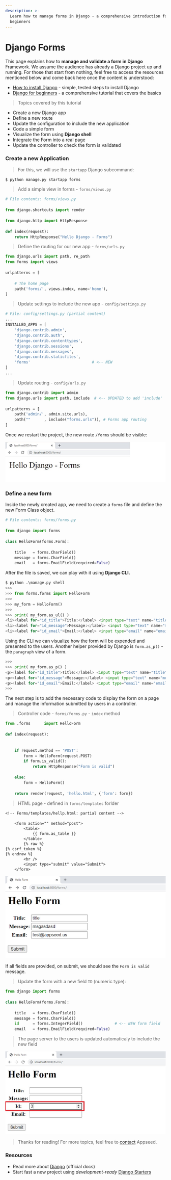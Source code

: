 ```yaml
---
description: >-
  Learn how to manage forms in Django - a comprehensive introduction for
  beginners
---
```


# Django Forms

This page explains how to **manage and validate a form in Django** Framework. We assume the audience has already a Django project up and running. For those that start from nothing, feel free to access the resources mentioned below and come back here once the content is understood:

* [How to install Django](django-how-to-install.md) - simple, tested steps to install Django
* [Django for beginners](django-for-beginners.md) - a comprehensive tutorial that covers the basics

> Topics covered by this tutorial

* Create a new Django app
* Define a new route&#x20;
* Update the configuration to include the new application
* Code a simple form
* Visualize the form using **Django shell**
* Integrate the Form into a real page
* Update the controller to check the form is validated

### Create a new Application

> For this, we will use the `startapp` Django subcommand:

```bash
$ python manage.py startapp forms
```

> Add a simple view in forms - `forms/views.py`

```python
# File contents: forms/views.py

from django.shortcuts import render

from django.http import HttpResponse 

def index(request):                                  
    return HttpResponse("Hello Django - Forms")
```

> Define the routing for our new app - `forms/urls.py` &#x20;

```python
from django.urls import path, re_path
from forms import views

urlpatterns = [

    # The home page
    path('forms/', views.index, name='home'),
]
```

> Update settings to include the new app - `config/settings.py`

```python
# File: config/settings.py (partial content)
...
INSTALLED_APPS = [
    'django.contrib.admin',
    'django.contrib.auth',
    'django.contrib.contenttypes',
    'django.contrib.sessions',
    'django.contrib.messages',
    'django.contrib.staticfiles',
    'forms'                           # <-- NEW
]
...
```

> Update routing - `config/urls.py`

```python
from django.contrib import admin
from django.urls import path, include  # <-- UPDATED to add 'include'    

urlpatterns = [
    path('admin/', admin.site.urls),
    path(""      , include("forms.urls")), # Forms app routing
]
```

Once we restart the project, the new route `/forms` should be visible:

![Django Forms -  A Hello-World type route](../../.gitbook/assets/django-forms-simple-route.jpg)

### Define a new form

Inside the newly created app, we need to create a `forms` file and define the new Form Class object.

```python
# File contents: forms/forms.py

from django import forms 
 
class HelloForm(forms.Form): 

    title   = forms.CharField() 
    message = forms.CharField() 
    email   = forms.EmailField(required=False) 
```

After the file is saved, we can play with it using **Django CLI.**

```python
$ python .\manage.py shell
>>> 
>>> from forms.forms import HelloForm
>>> 
>>> my_form = HelloForm()
>>> 
>>> print( my_form.as_ul() )
<li><label for="id_title">Title:</label> <input type="text" name="title" required id="id_title"></li>
<li><label for="id_message">Message:</label> <input type="text" name="message" required id="id_message"></li>
<li><label for="id_email">Email:</label> <input type="email" name="email" id="id_email"></li>
```

Using the CLI we can visualize how the form will be expended and presented to the users. Another helper provided by Django is `form.as_p()` - the `paragraph` view of a form.

```python
>>> 
>>> print( my_form.as_p() )  
<p><label for="id_title">Title:</label> <input type="text" name="title" required id="id_title"></p>
<p><label for="id_message">Message:</label> <input type="text" name="message" required id="id_message"></p>
<p><label for="id_email">Email:</label> <input type="email" name="email" id="id_email"></p>
>>> 
```

The next step is to add the necessary code to display the form on a page and manage the information submitted by users in a controller.&#x20;

> Controller code - `forms/forms.py`  - `index` method

```python
from .forms      import HelloForm

def index(request):                                  
       

    if request.method == 'POST': 
        form = HelloForm(request.POST) 
        if form.is_valid(): 
            return HttpResponse("Form is valid")
            
    else: 
        form = HelloForm() 

    return render(request, 'hello.html', {'form': form}) 
```

> HTML page - defined in `forms/templates` forlder

```markup
<!-- Forms/templates/hellp.html: partial content -->

    <form action="" method="post"> 
        <table> 
            {{ form.as_table }} 
        </table> 
        {% raw %}
{% csrf_token %}
{% endraw %} 
        <br />
        <input type="submit" value="Submit"> 
    </form> 
```

![Django Forms - Completed with user Data](../../.gitbook/assets/django-forms-with-data.jpg)

If all fields are provided, on submit, we should see the `Form is valid` message. &#x20;

> Update the form with a new field `ID` (numeric type):

```python
from django import forms 
 
class HelloForm(forms.Form): 

    title   = forms.CharField()
    message = forms.CharField() 
    id      = forms.IntegerField()              # <-- NEW form field  
    email   = forms.EmailField(required=False) 
```

> The page server to the users is updated automaticaly to include the new field

![Django Forms - Integer Field Added](../../.gitbook/assets/django-forms-integer-data.jpg)



> Thanks for reading! For more topics, feel free to [contact](https://appseed.us/support) Appseed.&#x20;



### Resources&#x20;

* Read more about [Django](https://www.djangoproject.com/) (official docs)
* Start fast a new project using _development-ready_ [Django Starters](https://appseed.us/admin-dashboards/django)&#x20;
